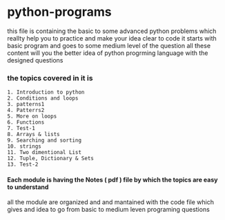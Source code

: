 # python-programs
 this file is containing the basic to some advanced python 
 problems which reallty help you to practice and make your idea clear to code 
 it starts with basic program and goes to some medium level of the question 
 all these content will you the better idea of python progrming language 
 with the designed questions 
 ### the topics covered in it is 
 
    1. Introduction to python 
    2. Conditions and loops 
    3. patterns1
    4. Patterrs2
    5. More on loops 
    6. Functions 
    7. Test-1
    8. Arrays & lists 
    9. Searching and sorting 
    10. strings 
    11. Two dimentional List 
    12. Tuple, Dictionary & Sets
    13. Test-2

#### Each module is having the Notes ( pdf ) file by which the topics are easy to understand 

all the module are organized and and mantained with the code file which gives and idea to go 
from basic to medium  leven programing questions 
    
    
 
